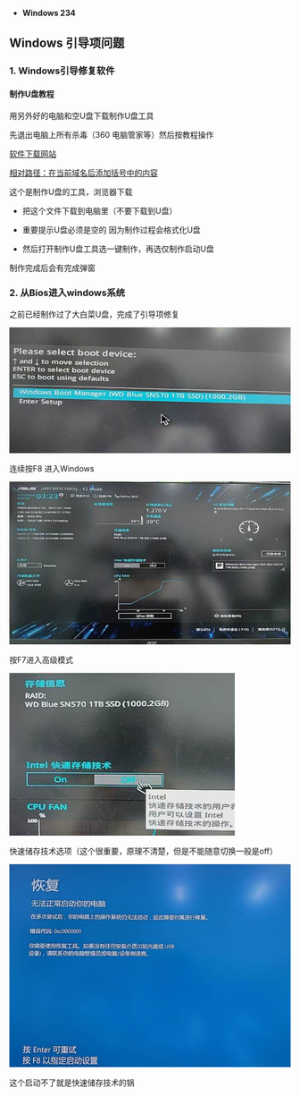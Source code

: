 <!-- 目录 -->
- **Windows 234**

## Windows 引导项问题

### 1. Windows引导修复软件

#### 制作U盘教程 

用另外好的电脑和空U盘下载制作U盘工具

先退出电脑上所有杀毒（360 电脑管家等）然后按教程操作

[软件下载网站](zyz.lanzn.com/iHxWe2chwbhc)

[相对路径：在当前域名后添加括号中的内容](ldn/)

这个是制作U盘的工具，浏览器下载

- 把这个文件下载到电脑里（不要下载到U盘）

- 重要提示U盘必须是空的  因为制作过程会格式化U盘

- 然后打开制作U盘工具选一键制作，再选仅制作启动U盘

制作完成后会有完成弹窗

### 2. 从Bios进入windows系统

之前已经制作过了大白菜U盘，完成了引导项修复

![img](./windows引导项修复.assets/clip_image018.jpg)

连续按F8 进入Windows

![img](./windows引导项修复.assets/clip_image020.jpg)

按F7进入高级模式

![img](./windows引导项修复.assets/clip_image024.jpg)

快速储存技术选项（这个很重要，原理不清楚，但是不能随意切换一般是off）

![img](./windows引导项修复.assets/clip_image026.jpg)

这个启动不了就是快速储存技术的锅

 